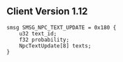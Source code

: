 ## Client Version 1.12

```rust,ignore
smsg SMSG_NPC_TEXT_UPDATE = 0x180 {
    u32 text_id;    
    f32 probability;    
    NpcTextUpdate[8] texts;    
}

```
